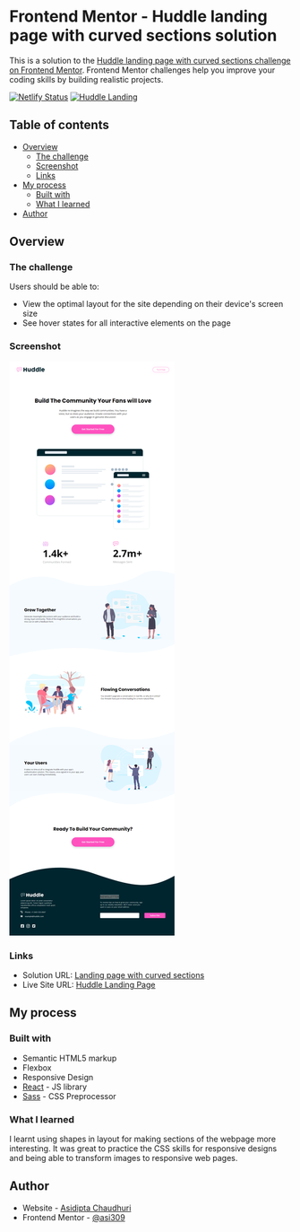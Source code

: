 # Frontend Mentor - Huddle landing page with curved sections solution

This is a solution to the [Huddle landing page with curved sections challenge on Frontend Mentor](https://www.frontendmentor.io/challenges/huddle-landing-page-with-curved-sections-5ca5ecd01e82137ec91a50f2). Frontend Mentor challenges help you improve your coding skills by building realistic projects. 

[![Netlify Status](https://api.netlify.com/api/v1/badges/bf606604-d05a-4e05-a4e0-65c60f1c30e0/deploy-status)](https://app.netlify.com/sites/upbeat-nobel-9f64a2/deploys)
[![Huddle Landing](https://img.shields.io/endpoint?url=https://dashboard.cypress.io/badge/simple/cph5op/master&style=flat&logo=cypress)](https://dashboard.cypress.io/projects/cph5op/runs)
## Table of contents

- [Overview](#overview)
  - [The challenge](#the-challenge)
  - [Screenshot](#screenshot)
  - [Links](#links)
- [My process](#my-process)
  - [Built with](#built-with)
  - [What I learned](#what-i-learned)
- [Author](#author)

## Overview

### The challenge

Users should be able to:

- View the optimal layout for the site depending on their device's screen size
- See hover states for all interactive elements on the page

### Screenshot

![](./screenshot.png)

### Links

- Solution URL: [Landing page with curved sections](https://www.frontendmentor.io/solutions/landing-page-with-curved-sections-1Ov6QWdL6)
- Live Site URL: [Huddle Landing Page](https://huddle-landing-312.netlify.app/)

## My process

### Built with

- Semantic HTML5 markup
- Flexbox
- Responsive Design
- [React](https://reactjs.org/) - JS library
- [Sass](https://sass-lang.com/) - CSS Preprocessor

### What I learned

I learnt using shapes in layout for making sections of the webpage more interesting. It was great to practice the CSS skills for responsive designs and being able to transform images to responsive web pages.

## Author

- Website - [Asidipta Chaudhuri](https://portfolio-asi309.vercel.app/)
- Frontend Mentor - [@asi309](https://www.frontendmentor.io/profile/asi309)
